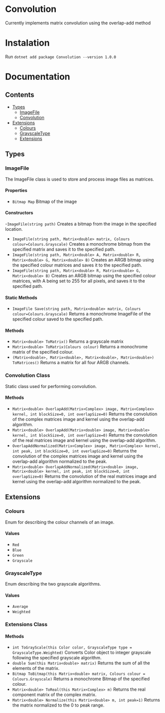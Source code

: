 # Convolution
Currently implements matrix convolution using the overlap-add method
# Instalation 
Run ```dotnet add package Convolution --version 1.0.0```
# Documentation 
## Contents
- [Types](#types)
   - [ImageFile](#imagefile)
   - [Convolution](#convolution-class)
- [Extensions](#extensions)
   - [Colours](#colours)
   - [GrayscaleType](#grayscaletype)
   - [Extensions](#extensions-class)

## Types
### ImageFile
The ImageFile class is used to store and process image files as matrices.
#### Properties
- ```Bitmap Map```
Bitmap of the image
#### Constructors
-```ImageFile(string path)```
Creates a bitmap from the image in the specified location.
- ```ImageFile(string path, Matrix<double> matrix, Colours colour=Colours.Grayscale)```
Creates a monochrome bitmap from the specified matrix and saves it to the specified path.
- ```ImageFile(string path, Matrix<double> A, Matrix<double> R, Matrix<double> G, Matrix<double> B)```
Creates an ARGB bitmap using the specified colour matrices and saves it to the specified path.
- ```ImageFile(string path, Matrix<double> R, Matrix<double> G, Matrix<double> B)```
Creates an ARGB bitmap using the specified colour matrices, with A being set to 255 for all pixels, and saves it to the specified path.
#### Static Methods
- ```ImageFile Save(string path, Matrix<double> matrix, Colours colour=Colours.Grayscale)```
Returns a monochrome ImageFile of the specified colour saved to the specified path.
#### Methods
- ```Matrix<double> ToMatrix()```
Returns a grayscale matrix
- ```Matrix<double> ToMatrix(Colours colour)```
Returns a monochrome matrix of the specified colour.
- ```(Matrix<double>, Matrix<double>, Matrix<double>, Matrix<double>) ToMatrices()```
Returns a matrix for all four ARGB channels.
### Convolution Class
Static class used for performing convolution.
#### Methods
- ```Matrix<double> OverlapAdd(Matrix<Complex> image, Matrix<Complex> kernel, int blockSize=0, int overlapSize=0)```
Returns the convolution of the complex matrices image and kernel using the overlap-add algorithm.
- ```Matrix<double> OverlapAdd(Matrix<double> image, Matrix<double> kernel, int blockSize=0, int overlapSize=0)```
Returns the convolution of the real matrices image and kernel using the overlap-add algorithm.
- ```OverlapAddNormalized(Matrix<Complex> image, Matrix<Complex> kernel, int peak, int blockSize=0, int overlapSize=0)```
Returns the convolution of the complex matrices image and kernel using the overlap-add algorithm normalized to the peak.
- ```Matrix<double> OverlapAddNormalized(Matrix<double> image, Matrix<double> kernel, int peak, int blockSize=0, int overlapSize=0)```
Returns the convolution of the real matrices image and kernel using the overlap-add algorithm normalized to the peak.
## Extensions
### Colours
Enum for describing the colour channels of an image.
#### Values
- ```Red```
- ```Blue```
- ```Green```
- ```Grayscale```
### GrayscaleType
Enum describing the two grayscale algorithms.
#### Values
- ```Average```
- ```Weighted```
### Extensions Class
#### Methods
- ```int ToGrayScale(this Color color, GrayscaleType type = GrayscaleType.Weighted)```
Converts Color object to integer grayscale following the specified grayscale algorithm.
- ```double Sum(this Matrix<double> matrix)```
Returns the sum of all the elements of the matrix.
- ```Bitmap ToBitmap(this Matrix<double> matrix, Colours colour = Colours.Grayscale)```
Returns a monochrome Bitmap of the specified colour.
- ```Matrix<double> ToReal(this Matrix<Complex> m)```
Returns the real component matrix of the complex matrix.
- ```Matrix<double> Normalize(this Matrix<double> m, int peak=1)```
Returns the matrix normalized to the 0 to peak range. 
